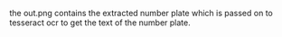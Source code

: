 the out.png contains the extracted number plate which is passed on to tesseract ocr to get the text of the number plate. 
